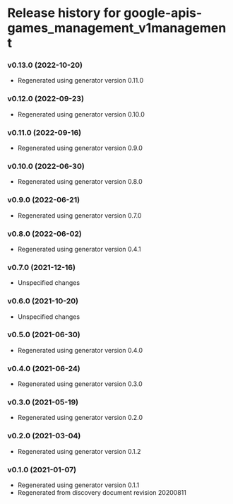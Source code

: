 # Release history for google-apis-games_management_v1management

### v0.13.0 (2022-10-20)

* Regenerated using generator version 0.11.0

### v0.12.0 (2022-09-23)

* Regenerated using generator version 0.10.0

### v0.11.0 (2022-09-16)

* Regenerated using generator version 0.9.0

### v0.10.0 (2022-06-30)

* Regenerated using generator version 0.8.0

### v0.9.0 (2022-06-21)

* Regenerated using generator version 0.7.0

### v0.8.0 (2022-06-02)

* Regenerated using generator version 0.4.1

### v0.7.0 (2021-12-16)

* Unspecified changes

### v0.6.0 (2021-10-20)

* Unspecified changes

### v0.5.0 (2021-06-30)

* Regenerated using generator version 0.4.0

### v0.4.0 (2021-06-24)

* Regenerated using generator version 0.3.0

### v0.3.0 (2021-05-19)

* Regenerated using generator version 0.2.0

### v0.2.0 (2021-03-04)

* Regenerated using generator version 0.1.2

### v0.1.0 (2021-01-07)

* Regenerated using generator version 0.1.1
* Regenerated from discovery document revision 20200811

